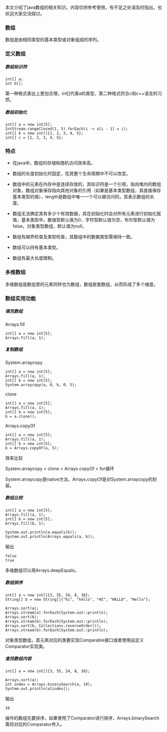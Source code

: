 本文介绍了java数组的相关知识。内容仅供参考使用，有不足之处请及时指出，也欢迎大家交流探讨。

### 数组

数组是由相同类型的基本类型或对象组成的序列。

### 定义数组

##### 数组标识符

```
int[] a;
int b[];
```

第一种格式表达上更加合理，int[]代表a的类型，第二种格式符合c和c++语言的习惯。

##### 数组初始化

```
int[] a = new int[5];
IntStream.rangeClosed(1, 5).forEach(i -> a[i - 1] = i);
int[] b = new int[]{1, 2, 3, 4, 5};
int[] c = {1, 2, 3, 4, 5};
```

### 特点

* 在java中，数组的存储和随机访问效率高。

* 数组的长度初始化时固定，在其整个生命周期中不可以改变。

* 数组中的元素在内存中是连续存放的，其标识符是一个引用，指向堆内的数组对象，数组对象保存指向其他对象的引用（如果是基本类型数组，其直接保存基本类型的值），length是数组中唯一一个可以被访问的，其表示数组的长度。

* 数组无法确定其有多少个有效数据，其在初始化时会对所有元素进行初始化赋值，基本类型中，数值型默认值为0，字符型默认值为空，布尔型默认值为false，对象类型数组，默认值为null。

* 数组有越界检查及类型检查，其数组中的数据类型需保持一致。

* 数组可以持有基本类型。

* 数组有最大长度限制。

### 多维数组

多维数组是数组里的元素同样也为数组，数组嵌套数组，从而形成了多个维度。

### 数组实用功能

##### 填充数组

Arrays.fill

```
int[] a = new int[5];
Arrays.fill(a, 1);
```

##### 复制数组

System.arraycopy

```
int[] a = new int[5];
Arrays.fill(a, 1);
int[] b = new int[5];
System.arraycopy(a, 0, b, 0, 5);
```

clone

```
int[] a = new int[5];
Arrays.fill(a, 1);
int[] b = new int[5];
b = a.clone();
```

Arrays.copyOf

```
int[] a = new int[5];
Arrays.fill(a, 1);
int[] b = new int[5];
b = Arrays.copyOf(a, 5);
```

效率比较

System.arraycopy > clone > Arrays.copyOf > for循环

System.arraycopy是native方法，Arrays.copyOf是对System.arraycopy的封装。

##### 数组比较

```
int[] a = new int[5];
Arrays.fill(a, 1);
int[] b = new int[5];
Arrays.fill(b, 1);

System.out.println(a.equals(b));
System.out.println(Arrays.equals(a, b));
```

输出

```
false
true
```

多维数组可以用Arrays.deepEquals。

##### 数组排序

```
int[] a = new int[]{3, 55, 24, 8, 10};
String[] b = new String[]{"hi", "hello", "HI", "HELLO", "Hello"};

Arrays.sort(a);
Arrays.stream(a).forEach(System.out::println);
Arrays.sort(b);
Arrays.stream(b).forEach(System.out::println);
Arrays.sort(b, Collections.reverseOrder());
Arrays.stream(b).forEach(System.out::println);
```

对象类型数组，其元素对应的类要实现Comparable接口或者使用自定义Comparator实现类。

##### 查找数组内容

```
int[] a = new int[]{3, 55, 24, 8, 10};

Arrays.sort(a);
int index = Arrays.binarySearch(a, 10);
System.out.println(a[index]);
```

输出

```
10
```

操作的数组先要排序，如果使用了Comparator进行排序，Arrays.binarySearch需将对应的Comparator传入。